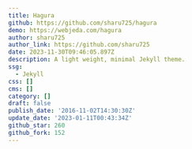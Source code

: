 ```yaml
---
title: Hagura
github: https://github.com/sharu725/hagura
demo: https://webjeda.com/hagura
author: sharu725
author_link: https://github.com/sharu725
date: 2023-11-30T09:46:05.897Z
description: A light weight, minimal Jekyll theme.
ssg:
  - Jekyll
css: []
cms: []
category: []
draft: false
publish_date: '2016-11-02T14:30:30Z'
update_date: '2023-01-11T00:43:34Z'
github_star: 260
github_fork: 152
---
```

